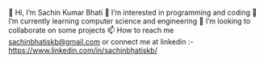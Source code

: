 👋 Hi, I’m Sachin Kumar Bhati
👀 I’m interested in programming and coding
🌱 I’m currently learning computer science and engineering
💞️ I’m looking to collaborate on some projects
📫 How to reach me sachinbhatiskb@gmail.com 
or
connect me at linkedin :- https://www.linkedin.com/in/sachinbhatiskb/
